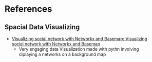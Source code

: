 # References

## Spacial Data Visualizing
* [Visualizing social network with Networkx and Basemap: Visualizing social network with Networkx and Basemap](https://towardsdatascience.com/catching-that-flight-visualizing-social-network-with-networkx-and-basemap-ce4a0d2eaea6)
    * Very engaging data Visualization made with pythn involving diplaying a networks on a background map